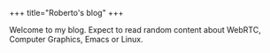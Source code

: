 +++
title="Roberto's blog"
+++

Welcome to my blog. Expect to read random content about WebRTC, Computer Graphics, Emacs or Linux.